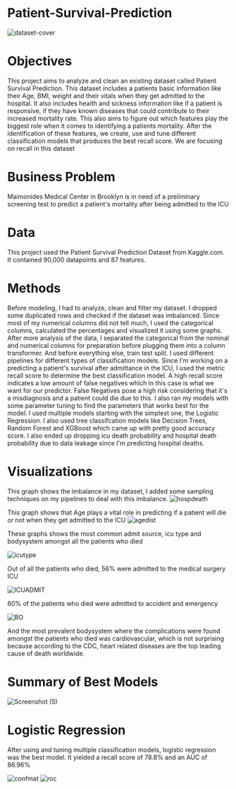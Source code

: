 # Patient-Survival-Prediction

![dataset-cover](https://user-images.githubusercontent.com/108106393/210886304-f3fc9ee4-bbc1-4673-97d9-15a7856978e6.jpg)

# Objectives 
This project aims to analyze and clean an existing dataset called Patient Survival Prediction. This dataset includes a patients basic information like their Age, BMI, weight and their vitals when they get admitted to the hospital. It also includes health and sickness information like if a patient is responsive, if they have known diseases that could contribute to their increased mortality rate. This also aims to figure out which features play the biggest role when it comes to identifying a patients mortality. After the identification of these features, we create, use and tune different classification models that produces the best recall score. We are focusing on recall in this dataset 

# Business Problem
Maimonides Medical Center in Brooklyn is in need of a preliminary screening test to predict a patient's mortality after being admitted to the ICU

# Data 
This project used the Patient Survival Prediction Dataset from Kaggle.com. It contained 90,000 datapoints and 87 features.

# Methods 
Before modeling, I had to analyze, clean and filter my dataset. I dropped some duplicated rows and checked if the dataset was imbalanced. Since most of my numerical columns did not tell much, I used the categorical columns, calculated the percentages and visualized it using some graphs. After more analysis of the data, I separated the categorical from the nominal and numerical columns for preparation before plugging them into a column transformer. And before everything else, train test split. I used different pipelines for different types of classification models. Since I'm working on a predicting a patient's survival after admittance in the ICU, I used the metric recall score to determine the best classification model. A high recall score indicates a low amount of false negatives which in this case is what we want for our predictor. False Negatives pose a high risk considering that it's a misdiagnosis and a patient could die due to this. I also ran my models with some parameter tuning to find the parameters that works best for the model. I used multiple models starting with the simplest one, the Logistic Regression. I also used tree classifcation models like Decision Trees, Random Forest and XGBoost which came up with pretty good accuracy score. 
I also ended up dropping icu death probability and hospital death probability due to data leakage since I'm predicting hospital deaths. 

# Visualizations
This graph shows the imbalance in my dataset, I added some sampling techniques on my pipelines to deal with this imbalance.
![hospdeath](https://user-images.githubusercontent.com/108106393/211072368-0ba7f991-36e0-41a6-9817-1e7333aab036.png)

This graph shows that Age plays a vital role in predicting if a patient will die or not when they get admitted to the ICU 
![agedist](https://user-images.githubusercontent.com/108106393/211089478-ccd08ef6-4494-4d89-9a77-3373703fee8c.png)


These graphs shows the most common admit source, icu type and bodysystem amongst all the patients who died

![icutype](https://user-images.githubusercontent.com/108106393/211072635-cba82c24-818c-472d-bccd-9053fc3b6dae.png)

Out of all the patients who died, 56% were admitted to the medical surgery ICU

![ICUADMIT](https://user-images.githubusercontent.com/108106393/211072521-d73ce97f-9d65-4bdd-ba47-9804825c7338.png)

60% of the patients who died were admitted to accident and emergency

![BO](https://user-images.githubusercontent.com/108106393/211072650-56483179-eb4f-488e-83d4-da5533ef7006.png)

And the most prevalent bodysystem where the complications were found amongst the patients who died was cardiovascular, which is not surprising because according to the CDC, heart related diseases are the top leading cause of death worldwide.

# Summary of Best Models
![Screenshot (5)](https://user-images.githubusercontent.com/108106393/211073168-643a4ff3-b8b8-4a25-bdec-d00825d58a0a.png)

# Logistic Regression
After using and tuning multiple classification models, logistic regression was the best model. It yielded a recall score of 78.8% and an AUC of 86.96%

![confmat](https://user-images.githubusercontent.com/108106393/211087935-efbdcc48-e17a-4025-beee-d171e5b8ddb5.png)
![roc](https://user-images.githubusercontent.com/108106393/211087963-57435897-7f8f-48d5-a3b5-a097dd8fdf5e.png)


